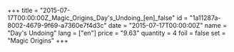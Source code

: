 +++
title = "2015-07-17T00:00:00Z_Magic_Origins_Day's_Undoing_[en]_false"
id = "1a11287a-8002-4679-9f69-a7360e7f4d3c"
date = "2015-07-17T00:00:00Z"
name = "Day's Undoing"
lang = ["en"]
price = "9.63"
quantity = 4
foil = false
set = "Magic Origins"
+++
